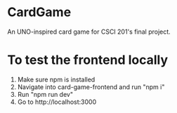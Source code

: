 # CardGame
 An UNO-inspired card game for CSCI 201's final project.

# To test the frontend locally
1. Make sure npm is installed
2. Navigate into card-game-frontend and run "npm i"
3. Run "npm run dev"
4. Go to http://localhost:3000